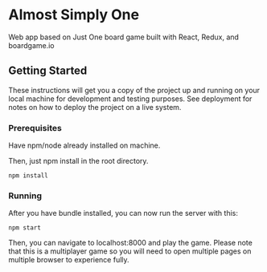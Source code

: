 # Almost Simply One

Web app based on Just One board game built with React, Redux, and boardgame.io

## Getting Started

These instructions will get you a copy of the project up and running on your local machine for development and testing purposes. See deployment for notes on how to deploy the project on a live system.

### Prerequisites
Have npm/node already installed on machine. 

Then, just npm install in the root directory.

```
npm install
```


### Running

After you have bundle installed, you can now run the server with this:

```
npm start
```

Then, you can navigate to localhost:8000 and play the game. Please note that this is a multiplayer game so you will need to open multiple pages on multiple browser to experience fully. 
